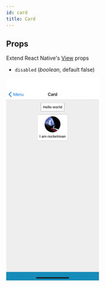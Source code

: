 ```yaml
---
id: card
title: Card
---
```

## Props
Extend React Native's [View](https://facebook.github.io/react-native/docs/view#props) props
- `disabled` (_boolean_, default false)

<img src="../assets/Card/1.png" alt="Card" width="250" style="display: inline-block;">

